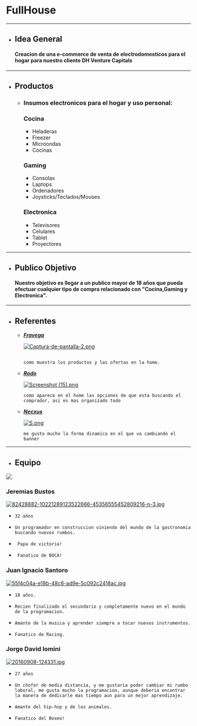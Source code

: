 # FullHouse
___

+ ##  __Idea General__
    
    #### Creacion de una e-commerce de venta de electrodomesticos para el hogar para nuestro cliente DH Venture Capitals

___

+ ##  __Productos__
   
   - ### Insumos electronicos para el hogar y uso personal:
    
      ### Cocina
      + Heladeras
      + Freezer
      + Microondas
      + Cocinas
      ### Gaming
      + Consolas
      + Laptops
      + Ordenadores
      + Joysticks/Teclados/Mouses

      ### Electronica
      + Televisores
      + Celulares
      + Tablet
      + Proyectores
___



+ ## __Publico Objetivo__
    
   #### Nuestro objetivo es llegar a un publico mayor de 18 años que pueda efectuar cualquier tipo de compra relacionado con "Cocina,Gaming y Electronica".
   
___


+ ## __Referentes__

     - [___Fravega___](https://www.fravega.com/)
      
        [![Captura-de-pantalla-2.png](https://i.postimg.cc/FRcHDHm7/Captura-de-pantalla-2.png)](https://postimg.cc/9Rm2fVDh)
        ```

        como muestra los productos y las ofertas en la home.
        
     - [___Rodo___](https://rodo.com.ar/)
     
        [![Screenshot (15).png](https://i.postimg.cc/hvkMdS3q/Screenshot-15.png)](https://postimg.cc/wRkhKdpW)
        ```
        como aparece en el home las opciones de que esta buscando el comprador, asi es mas organizado todo

     - [___Necxus___](https://www.necxus.com.ar/)

        [![S.png](https://i.postimg.cc/Gp1MRqHh/S.png)](https://postimg.cc/pmqQYQfg)
        ```
        me gusto mucho la forma dinamica en el que va cambiando el banner

___
        
        
 +  ## __Equipo__

![](https://media.giphy.com/media/MeJgB3yMMwIaHmKD4z/giphy.gif)

### Jeremias Bustos

[![82428882-10221289123522666-45356555452809216-n-3.jpg](https://i.postimg.cc/sgBVhgL5/82428882-10221289123522666-45356555452809216-n-3.jpg)](https://postimg.cc/21DRprr5)

-     32 años
-     Un programador en construccion viniendo del mundo de la gastronomia buscando nuevos rumbos. 
-      Papa de victoria!  
-      Fanatico de BOCA!

 ### Juan Ignacio Santoro
 
[![55f4c04a-e18b-48c6-ad9e-5c092c2418ac.jpg](https://i.postimg.cc/nz5M2N12/55f4c04a-e18b-48c6-ad9e-5c092c2418ac.jpg)](https://postimg.cc/TLVRY7F5)

-     18 años.
-     Recien finalizado el secundario y completamente nuevo en el mundo de la programacion.
-     Amante de la musica y aprender siempre a tocar nuevos instrumentos.
-     Fanatico de Racing.




### Jorge David Iomini
[![20160908-124331.jpg](https://i.postimg.cc/1zq5L3cy/20160908-124331.jpg)](https://postimg.cc/GBbCDr5f)

-     27 años
-     Un chofer de media distancia, y me gustaria poder cambiar mi rumbo laboral, me gusta mucho la programacion, aunque deberia encontrar la manera de dedicarle mas tiempo aun para un mejor aprendizaje.
-     Amante del hip-hop y de los animales.
-     Fanatico del Boxeo!
        
